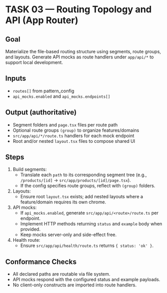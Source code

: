 # TASK 03 — Routing Topology and API (App Router)

## Goal
Materialize the file-based routing structure using segments, route groups, and layouts. Generate API mocks as route handlers under `app/api/*` to support local development.

## Inputs
- `routes[]` from pattern_config
- `api_mocks.enabled` and `api_mocks.endpoints[]`

## Output (authoritative)
- Segment folders and `page.tsx` files per route path
- Optional route groups `(group)` to organize features/domains
- `src/app/api/*/route.ts` handlers for each mock endpoint
- Root and/or nested `layout.tsx` files to compose shared UI

## Steps
1. Build segments:
   - Translate each `path` to its corresponding segment tree (e.g., `/products/[id]` → `src/app/products/[id]/page.tsx`).
   - If the config specifies route groups, reflect with `(group)` folders.
2. Layouts:
   - Ensure root `layout.tsx` exists; add nested layouts where a feature/domain requires its own chrome.
3. API mocks:
   - If `api_mocks.enabled`, generate `src/app/api/<route>/route.ts` per endpoint.
   - Implement HTTP methods returning `status` and `example` body when provided.
   - Keep mocks server-only and side-effect free.
4. Health route:
   - Ensure `src/app/api/health/route.ts` returns `{ status: 'ok' }`.

## Conformance Checks
- All declared paths are routable via file system.
- API mocks respond with the configured status and example payloads.
- No client-only constructs are imported into route handlers.
